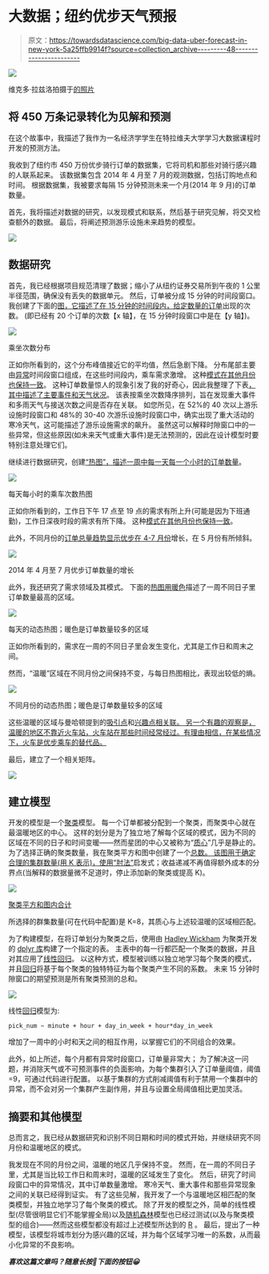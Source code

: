 # 大数据；纽约优步天气预报

> 原文：<https://towardsdatascience.com/big-data-uber-forecast-in-new-york-5a25ffb9914f?source=collection_archive---------48----------------------->

![](img/861d718848aa94364115fa2ad911a28f.png)

维克多·拉兹洛拍摄于[的照片](https://pixabay.com/photos/taxi-uber-transportation-city-1999009/)

## 将 450 万条记录转化为见解和预测

在这个故事中，我描述了我作为一名经济学学生在特拉维夫大学学习大数据课程时开发的预测方法。

我收到了纽约市 450 万份优步骑行订单的数据集，它将司机和那些对骑行感兴趣的人联系起来。
该数据集包含 2014 年 4 月至 7 月的观测数据，包括订购地点和时间。
根据数据集，我被要求每隔 15 分钟预测未来一个月(2014 年 9 月)的订单数量。

首先，我将描述对数据的研究，以发现模式和联系，然后基于研究见解，将交叉检查额外的数据。
最后，将阐述预测游乐设施未来趋势的模型。

![](img/e6078153420410c3f6f7357798ff4865.png)

## 数据研究

首先，我已经根据项目规范清理了数据；缩小了从纽约证券交易所到午夜的 1 公里半径范围，确保没有丢失的数据单元。
然后，订单被分成 15 分钟的时间段窗口。
我创建了下面的[图，它描述了在 15 分钟的时间段内，给定数量的订单](https://github.com/AvivYaniv/Big-Data-Uber-Forecast-In-New-York/blob/master/Data%20Exploration/PicknumDistribution/graph_distribution.png)出现的次数。
(即已经有 20 个订单的次数【x 轴】，在 15 分钟时段窗口中是在【y 轴】)。

![](img/b79617f1a412b0e07bf511f30636c5c9.png)

乘坐次数分布

正如你所看到的，这个分布峰值接近它的平均值，然后急剧下降。
分布尾部主要由[异常](https://en.wikipedia.org/wiki/Anomaly_(natural_sciences))时间段窗口组成，在这些时间段内，乘车需求激增。
这种[模式在其他月份也保持一致](https://github.com/AvivYaniv/Big-Data-Uber-Forecast-In-New-York/tree/master/Data%20Exploration/PicknumDistribution)。
这种订单数量惊人的现象引发了我的好奇心，因此我整理了下表[，其中描述了主要事件和天气状况](https://github.com/AvivYaniv/Big-Data-Uber-Forecast-In-New-York/blob/master/Data%20Exploration/Peak%20Pick%20Nums%20Versus%20Events%20and%20Climate/Peak%20Pick%20Nums%20Versus%20Events%20and%20Climate.xlsx)。
该表按乘坐次数降序排列，旨在发现重大事件和多雨天气与接送次数之间是否存在关联。
如您所见，在 52%的 40 次以上游乐设施时段窗口和 48%的 30-40 次游乐设施时段窗口中，确实出现了重大活动的寒冷天气，这可能描述了游乐设施需求的飙升。
虽然这可以解释时隙窗口中的一些异常，但这些原因(如未来天气或重大事件)是无法预测的，因此在设计模型时要特别注意处理它们。

继续进行数据研究，创建[“热图”，描述一周中每一天每一个小时的订单数量](https://github.com/AvivYaniv/Big-Data-Uber-Forecast-In-New-York/blob/master/Data%20Exploration/PeakNumHoursInDay/color_distribution.png)。

![](img/0572ef314bfb8283efa359d8142f4674.png)

每天每小时的乘车次数热图

正如你所看到的，工作日下午 17 点至 19 点的需求有所上升(可能是因为下班通勤)，工作日深夜时段的需求有所下降。
这种[模式在其他月份也保持一致](https://github.com/AvivYaniv/Big-Data-Uber-Forecast-In-New-York/tree/master/Data%20Exploration/PeakNumHoursInDay)。

此外，不同月份的[订单总量趋势显示](https://github.com/AvivYaniv/Big-Data-Uber-Forecast-In-New-York/blob/master/Data%20Exploration/UberGrowth/Pick%20num%20%20per%20month%20is%20rising%20through%202014.png)[优步在 4-7 月份](https://github.com/AvivYaniv/Big-Data-Uber-Forecast-In-New-York/tree/master/Data%20Exploration/UberGrowth)增长，在 5 月份有所倾斜。

![](img/1c3dfe958052a1250604e34e1ea2857a.png)

2014 年 4 月至 7 月优步订单数量的增长

此外，我还研究了需求领域及其模式。
下面的[热图用暖色](https://github.com/AvivYaniv/Big-Data-Uber-Forecast-In-New-York/blob/master/Data%20Exploration/Heatmap/heatmap.png)描述了一周不同日子里订单数量最高的区域。

![](img/e6078153420410c3f6f7357798ff4865.png)

每天的动态热图；暖色是订单数量较多的区域

正如你所看到的，需求在一周的不同日子里会发生变化，尤其是工作日和周末之间。

然而，“温暖”区域在不同月份之间保持不变，与每日热图相比，表现出较低的熵。

![](img/325866638aeb9ac397ded8db44e0c8d8.png)

不同月份的动态热图；暖色是订单数量较多的区域

这些温暖的区域与曼哈顿提到的[吸引点](https://github.com/AvivYaniv/Big-Data-Uber-Forecast-In-New-York/tree/master/Data%20Exploration/Attractions)和[兴趣点相关联。
另一个有趣的观察是，温暖的地区不靠近火车站，火车站在那些时间经常经过。有理由相信，在某些情况下，火车是优步乘车的替代品。](https://github.com/AvivYaniv/Big-Data-Uber-Forecast-In-New-York/blob/master/Data%20Exploration/Attractions/quora.com-As%20a%20tourist%20what%20is%20the%20best%20area%20of%20New%20York%20to%20stay%20in.pdf)

最后，建立了一个相关矩阵。

![](img/d575c108967b8dad9a732be5093bd089.png)

## **建立模型**

开发的模型是一个[聚类](https://en.wikipedia.org/wiki/Cluster_analysis)模型。
每一个订单都被分配到一个聚类，而聚类中心就在最温暖地区的中心。
这样的划分是为了独立地了解每个区域的模式，因为不同的区域在不同的日子和时间变暖——然而星团的中心又被称为“[质心](https://en.wikipedia.org/wiki/Centroid)”几乎是静止的。
为了选择正确的聚类数量，我在聚类平方和图中创建了一个[总数。
该图用于确定合理的集群数量(用 K 表示)，使用](https://en.wikipedia.org/wiki/Total_sum_of_squares)[“肘法”](https://en.wikipedia.org/wiki/Elbow_method_(clustering))启发式；收益递减不再值得额外成本的分界点(当解释的数据量微不足道时，停止添加新的聚类或提高 K)。

![](img/5034d048b24e715bf1134d96a8d17bc9.png)

[聚类平方和图内合计](https://en.wikipedia.org/wiki/Total_sum_of_squares)

所选择的群集数量(可在代码中配置)是 K=8，其质心与上述较温暖的区域相匹配。

为了构建模型，在将订单划分为聚类之后，使用由 [Hadley Wickham](http://hadley.nz/) 为聚类开发的 [dplyr 库](https://dplyr.tidyverse.org/)构建了一个指定的表。
主表中的每一行都匹配一个聚类的数据，并且对其应用了[线性回归](https://en.wikipedia.org/wiki/Linear_regression)。
以这种方式，模型被训练以独立地学习每个聚类的模式，并且[回归](https://en.wikipedia.org/wiki/Linear_regression)将基于每个聚类的独特特征为每个聚类产生不同的系数。
未来 15 分钟时隙窗口的期望预测是所有聚类预测的总和。

![](img/79f8500995e4287b27737d42ba666483.png)

线性[回归](https://en.wikipedia.org/wiki/Linear_regression)模型为:

```
pick_num ~ minute + hour + day_in_week + hour*day_in_week
```

增加了一周中的小时和天之间的相互作用，以掌握它们的不同组合的效果。

此外，如上所述，每个月都有异常时段窗口，订单量非常大；
为了解决这一问题，并消除天气或不可预测事件的负面影响，为每个集群引入了订单量阈值，阈值=9，可通过代码进行配置。
以基于集群的方式削减阈值有利于禁用一个集群中的异常，而不会对另一个集群产生副作用，并且与设置全局阈值相比更加灵活。

## 摘要和其他模型

总而言之，我已经从数据研究和识别不同日期和时间的模式开始，并继续研究不同月份和温暖地区的模式。

我发现在不同的月份之间，温暖的地区几乎保持不变。
然而，在一周的不同日子里，尤其是当比较工作日和周末时，温暖的区域发生了变化。
然后，研究了时间段窗口中的异常情况，其中订单数量激增。
寒冷天气、重大事件和那些异常现象之间的关联已经得到证实。
有了这些见解，我开发了一个与温暖地区相匹配的聚类模型，并独立地学习了每个聚类的模式。
除了开发的模型之外，简单的线性模型(尽管很明显它们不能掌握全局)以及[随机森林](https://en.wikipedia.org/wiki/Random_forest)模型也已经过测试(以及与聚类模型的组合)——然而这些模型都没有超过上述模型所达到的 [R](https://en.wikipedia.org/wiki/Coefficient_of_determination) 。
最后，提出了一种模型，该模型将城市划分为感兴趣的区域，并为每个区域学习唯一的系数，从而最小化异常的不良影响。

***喜欢这篇文章吗？随意长按👏下面的按钮😀***